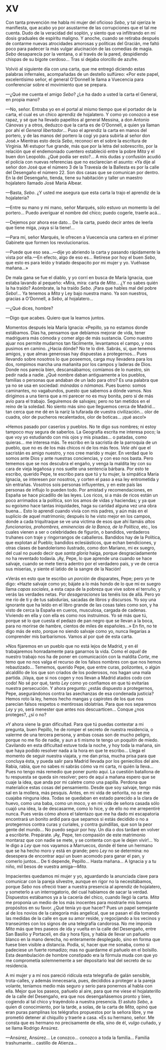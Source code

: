 # XV

Con tanta prevención me habla mi mujer del oficioso *Sebo*, y tal ojeriza le
manifiesta, que acabo yo por asustarme de las corrupciones que el tal me
cuenta. Dudo de la veracidad del soplón, y siento que va infiltrando en mí
dosis graduales de espíritu maligno. Y anoche, cuando se retiraba después de
contarme nuevas atrocidades amorosas y políticas del Gracián, me faltó poco
para padecer la más vulgar alucinación de las comedias de magia. *Sebo*
desaparecía por la ventana, o al través de la pared, despidiendo chispas de su
bigote cerdoso... Tras sí dejaba olorcillo de azufre.

Volvió al siguiente día con una carta, que me entregó diciendo estas palabras
infernales, acompañadas de un destello sulfúreo: «Por este papel, excelentísimo
señor, el general O'Donnell le llama a Vuecencia para conferenciar sobre el
movimiento que se prepara.

—¿Qué me cuenta el amigo *Sebo*? ¿Le ha dado a usted la carta el General, en
propia mano?

—No, señor. Entraba yo en el portal al mismo tiempo que el portador de la
carta, el cual es un chico aprendiz de hojalatero. Y como yo conozco a ese
rapaz, y sé que ha llevado papelitos al general Messina, a don Antonio Cánovas
y a otros, deduzco que la carta es de O'Donnell, a quien ya llaman por ahí el
*General libertador*... Puso el aprendiz la carta en manos del portero, y de
las manos del portero la cogí yo para subirla al señor don José.» Mientras esto
decía *Sebo*, reconocí en el sobre la escritura de Virginia. Mi estupor fue
grande, más que por la letra del sobrescrito, por la relación que el
endemoniado cuentero estableció entre la pobre *Mita* y el buen don Leopoldo.
¿Qué podía ser esto?... A mis dudas y confusión acudió el policía con nuevas
referencias que no esclarecían el asunto: «Ya dije al señor don José que el
número 3 de la Travesía de la Ballesta es por la calle del Desengaño el número
22&period; Son dos casas que se comunican por dentro. En la del Desengaño,
tienda, tiene su habitación y taller un maestro hojalatero llamado José María
Albear.

—Basta, *Sebo*. ¿Y usted me asegura que esta carta la trajo el aprendiz de la
hojalatería?

—Entre su mano y mi mano, señor Marqués, sólo estuvo un momento la del
portero... Puedo averiguar el nombre del chico; puedo cogerle, traerle acá...

—Dejemos por ahora ese dato... De la carta, puedo decir antes de leerla que
tiene miga, ¡vaya si la tiene!...

—Para mí, señor Marqués, le ofrecen a Vuecencia una cartera en el primer
Gabinete que formen los revolucionarios.

—Puede que eso sea...—dije yo abriendo la carta y pasando rápidamente la vista
por ella.—En efecto, algo de eso es... Retírese por hoy el buen *Sebo*, que
esto es para leído y tratado despacito por mi mujer y yo. Vuélvase mañana...»

De mala gana se fue el diablo, y yo corrí en busca de María Ignacia, que estaba
lavando al pequeño: «Mira, mira: carta de *Mita*... ¿Y no sabes quién la ha
traído? Asómbrate, la ha traído *Sebo*. ¡Para que hables mal del pobre
*Sebo*!... Ya tenemos a *Mita* y Ley bajo nuestra mano. Ya son nuestros,
gracias a O'Donnell, a *Sebo*, al hojalatero...

—¿Qué dices, hombre?

—Digo que acabes. Quiero que la leamos juntos.

Momentos después leía María Ignacia: «Pepillo, ya no estamos donde estábamos.
Días ha, pensamos que debíamos mejorar de vida, tener madriguera más cómoda
y comer algo de más sustancia. Como nuestro ajuar nos permite mudarnos tan
fácilmente, levantamos el campo, y nos pusimos en camino. ¿Hacia dónde? No te
lo diré. Sabrás, sí, que tenemos amigos, y que almas generosas hay dispuestas
a protegernos... Pues llevando sobre nosotros lo que poseemos, carga muy
llevadera para los dos, rompimos marcha una mañanita por los campos y laderas
de Dios. Donde nos parecía bien, descansábamos; comíamos de lo nuestro, sin
pedir nada a nadie. ¿Qué nombre daban antiguamente a los pueblos, familias
o personas que andaban de un lado para otro? Es una palabra que ya no se usa en
sociedad: *mónadas* o *nómanas*. Pues bueno: somos caminantes, no vagabundos,
puesto que sabemos a dónde vamos. Nos dirigimos a una tierra que a mi parecer
no es muy bonita, pero sí de más avío para el trabajo. Seguiremos de salvajes;
pero no tan metidos en el reino de la soledad. No siento más sino que lleguemos
cerca de Madrid... tan cerca que me dé en la nariz la tufarada de vuestra
civilización... olor de cuadra, olor de pucheros recalentados, olor de
boticas... ¡qué asco!»

«Hemos pasado por caseríos y pueblos. No te digo sus nombres; ni estoy tampoco
muy segura de saberlos. La Geografía escrita me interesa poco; la que voy yo
estudiando con mis ojos y mis pisadas... o patadas, como quieras... me interesa
más. Te escribo en la sacristía de la parroquia de un pueblo, que no es de los
más chicos ni de los más feos. *Vele ahí* que el sacristán es amigo nuestro,
y nos cree marido y mujer. En verdad que lo somos ante Dios y ante nuestras
conciencias, y con eso nos basta. Pero tememos que se nos descubra el engaño,
y venga la maldita ley con su cara de vieja legañosa y nos suelte una sentencia
bárbara. Por esto te escribo, querido Pepe, te escribo para que tú y tu mujer,
la simpática María Ignacia, se interesen por nosotros, y corten el paso a esa
ley entrometida y sin entrañas. Vosotros sois personas influyentes, y en este
país las personas de influjo lo pueden todo. Por amistad y recomendaciones, en
España se hace picadillo de las leyes. Los ricos, si a más de ricos están un
poco arrimados a la política, son los amos de vidas y haciendas; y ya que su
egoísmo hace tantas iniquidades, haga su caridad alguna vez una obra buena...
Esto lo aprendí cuando vivía con mis padres, y aún más en el suplicio de aquel
matrimonio; después lo he visto mejor en los campos, donde a cada triquitraque
se ve una víctima de esos que ahí llamáis *altos funcionarios, prohombres,
eminencias de la Banca, de la Política*, etc., los cuales vienen a ser
o celebridades de figurón, o bandidos, verdaderos truhanes con traje
y ringorrangos de caballeros. Bandidos hay de la Política, que explotan al
Pueblo; bandidos eclesiásticos, que echan bendiciones, y otras clases de
bandolerismo ilustrado, como don Mariano, mi ex suegro, del cual no puedo decir
que *santa gloria* haiga, porque desgraciadamente no ha reventado todavía. ¡Ay,
Pepe, lo que aprende una cuando se hace salvaje, cuando se mete tierra adentro
por el verdadero país, y ve de cerca sus miserias, y siente el latido de la
sangre de la Nación!

«Verás en esto que te escribo *un porción* de disparates, Pepe; pero yo te
digo: «Hazte salvaje como yo; bájate a lo más hondo de lo que mi ex suegro
llama *capas sociales*, a esta capa de la pobreza que vive sobre el terruño,
y verás las verdades netas. Por *desageraciones* las tenéis los de allá. Pero
yo me río de ti y de tus sabidurías, sacadas de libros y discursos. Yo soy una
ignorante que ha leído en el libro grande de las cosas tales como son, y ha
visto de cerca la España en cueros, musculosa, cargada de cadenas. Viviendo en
ella y con ella es como nos instruimos. Yo sé más que tú, porque sé lo que
cuesta el pedazo de pan negro que se llevan a la boca, para no morirse de
hambre, cientos de miles de españoles...» En fin, no te digo más de esto,
porque no siendo salvaje como yo, nunca llegarías a comprender mis barbarismos.
Vamos al por qué de esta carta.

»Nos fijaremos en un pueblo que no está lejos de Madrid, y en él trabajaremos
honradamente para ganarnos la vida. Como el *aquél* de nuestro trabajo nos ha
de poner en comunicación con la maldita *Corte*, me temo que no nos valga el
recurso de los falsos nombres con que nos hemos rebautizado... Tememos, querido
Pepe, que entre curas, polizontes, o algún alcaldillo de los que son criados de
los poderosos, nos hagan una mala partida. ¡Vaya, que si nos cogen y nos llevan
a Madrid atados codo con codo! No sé por qué, tanto *Ley* como yo confiamos en
que tú evitarías nuestra persecución. Y ahora pregunto: ¿estás dispuesto
a protegernos, Pepe, asegurándonos contra las asechanzas de esa condenada
justicia? Hemos roto la ley, hemos hecho mangas y capirotes de los que nos
parecían falsos respetos o mentirosas idolatrías. Para que nos separemos *Ley*
y yo, será menester que antes nos descuarticen... Conque ¿nos proteges?, ¿sí
o no?

»Y ahora viene la gran dificultad. Para que tú puedas contestar a mi pregunta,
buen Pepillo, he de romper el secreto de nuestra residencia, o valerme de una
tercera persona, y ambas cosas son de mucho peligro, porque no me fío de nadie,
y aun a ti mismo te tengo un poquitín de miedo. Cavilando en esta dificultad
estuve toda la noche, y hoy toda la mañana, sin que haya podido resolver nada
a la hora en que te escribo... Llega el momento de seguir nuestra viajata, y me
dan prisa, mucha prisa para que concluya ésta, y pueda salir para Madrid
llevada por los geniecillos del aire. Rabia, rabia, que no sabes ni sabrás cómo
va mi carta, ni quién la lleva... Pues no tengo más remedio que poner punto
aquí. La cuestión batallona de tu respuesta se queda sin resolver; pero de aquí
a mañana espero que se cuaje la idea, que anda por mi caletre como una papilla.
Perdona que materialice estas cosas del pensamiento. Desde que soy salvaje,
tengo más sal en la mollera, más pesquis. Antes, en mi vida de señorita, no se
me cuajaba ninguna idea. Todas se quedaban en estado parecido a la clara de
huevo, como una baba, como un moco, y en mi vida de señora casada sólo cuajó
una idea, la de descasarme, como lo hice, y de ello no me arrepentiré nunca.
Pues verás cómo ahora el talentazo que me ha dado mi escapatoria encontrará un
bonito ardid para que sepamos si estás decidido o no a protegernos contra curas
y curiales, y contra guindillas, que son la peor gente del mundo... No puedo
seguir por hoy. Un día o dos tardaré en volver a escribirte. Prepárate. ¡Ay,
Pepe, ten compasión de este matrimonio montaraz que con nadie se mete, y se
contenta con que le dejen vivir!... Yo le digo a *Ley* que nos vayamos
a Marruecos, donde él tiene un hermano que se ha hecho moro y está en grande;
pero *Ley* no se determina: no desespera de encontrar aquí un buen acomodo para
ganar el pan, y comerlo juntos... De ti depende, Pepillo... Hasta mañana...
A Ignacia y a tu niño, mil besos de vuestra amiga—*Mita*.

Impacientes quedamos mi mujer y yo, aguardando la anunciada clave para
comunicar con la pareja silvestre, aunque en rigor no la necesitábamos, porque
*Sebo* nos ofreció traer a nuestra presencia al aprendiz de hojalatero,
y someterlo a un interrogatorio, del cual habíamos de sacar la verdad.
Dispuestos estábamos ya a la cacería del chico, cuando llegó la carta. *Mita*
me proponía un medio de los más inocentes para mostrarle mis buenos propósitos
en su favor. ¿Qué tenía yo que hacer? Pues un papel semejante al de los novios
de la categoría más angelical, que se pasan el día tomando las medidas de la
calle en que su amor reside, y regocijando a los vecinos y transeúntes con los
signos de una telegrafía candorosa. No me imponía *Mita* más que tres paseos de
ida y vuelta en la calle del Desengaño, entre San Basilio y Portaceli, en día
y hora fijos, y había de llevar un pañuelo blanco en la mano derecha, no
enteramente desplegado, sino en forma que fuese bien visible a distancia.
Podía, sí, hacer que me sonaba, como si padeciese un fuerte romadizo; mas no
guardarme el pañuelo en el bolsillo. Esta deambulación de hombre constipado era
la fórmula muda con que yo me comprometía solemnemente a ser depositario leal
del secreto de su residencia.

A mi mujer y a mí nos pareció ridícula esta telegrafía de galán sensible,
trota-calles, y además innecesaria, pues, decididos a proteger a la pareja
volante, teníamos medio más seguro y serio para ponernos al habla con ella.
Mejor que los paseos, pañuelo al aire, para que me viese el hojalaterillo de la
calle del Desengaño, era que nos desengañásemos pronto y bien, cogiendo al tal
chico y trayéndolo a nuestra presencia. El astuto *Sebo*, a quien di
conocimiento, por la tarde, a solas, de la carta de *Mita*, opinó que eran
puras pamplinas los telégrafos propuestos por la señora libre, y me prometió
detener al chiquillo y traerle a casa. «Es su hermano, señor. Me consta que es
hermano no precisamente de ella, sino de él, *vulgo* cuñado, y se llama Rodrigo
Ansúrez.

—Ansúrez, Ansúrez... Le conozco... conozco a toda la familia... Familia
trashumante... castillo de Atienza...
